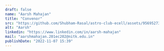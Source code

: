 ```yaml
---
draft: false
name: "Aarsh Mahajan"
title: "Convenor"
src: "https://github.com/Shubham-Rasal/astro-club-ecell/assets/95695273/d8a34112-fdf4-4003-a0a4-64415d2608a7"
alt: "Aarsh"
linkedin: "https://www.linkedin.com/in/aarsh-mahajan"
mail: "aarshmahajan.201ec202@nitk.edu.in"
publishDate: "2022-11-07 15:39"
---
```

